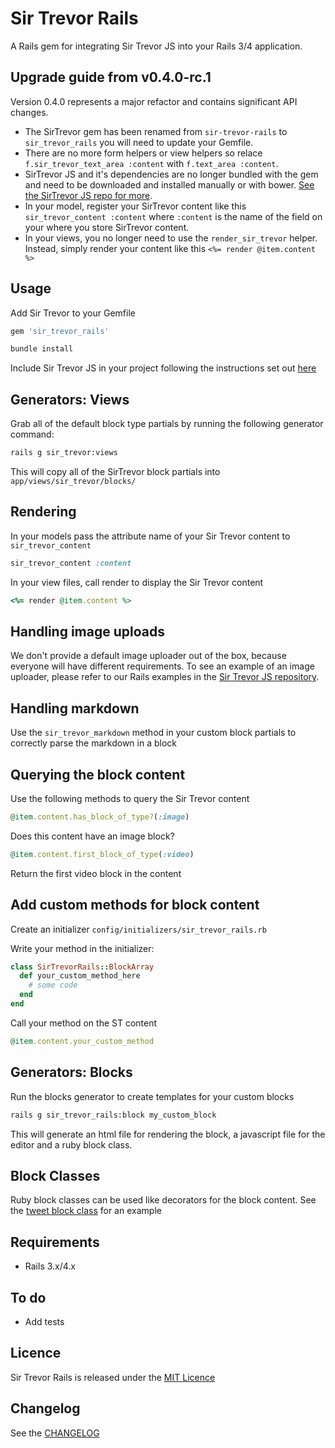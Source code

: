 # Sir Trevor Rails

A Rails gem for integrating Sir Trevor JS into your Rails 3/4 application.

## Upgrade guide from v0.4.0-rc.1

Version 0.4.0 represents a major refactor and contains significant API changes.

* The SirTrevor gem has been renamed from ``sir-trevor-rails`` to ``sir_trevor_rails`` you will need to update your Gemfile.
* There are no more form helpers or view helpers so relace ``f.sir_trevor_text_area :content`` with ``f.text_area :content``.
* SirTrevor JS and it's dependencies are no longer bundled with the gem and need to be downloaded and installed manually or with bower. [See the SirTrevor JS repo for more](https://github.com/madebymany/sir-trevor-js#plain-js).
* In your model, register your SirTrevor content like this ``sir_trevor_content :content`` where ``:content`` is the name of the field on your where you store SirTrevor content.
* In your views, you no longer need to use the ``render_sir_trevor`` helper. Instead, simply render your content like this ``<%= render @item.content %>``

## Usage

Add Sir Trevor to your Gemfile

```ruby
gem 'sir_trevor_rails'
```

```bash
bundle install
```

Include Sir Trevor JS in your project following the instructions set out [here](http://madebymany.github.io/sir-trevor-js/docs.html)

## Generators: Views

Grab all of the default block type partials by running the following generator command:

```bash
rails g sir_trevor:views
```

This will copy all of the SirTrevor block partials into `app/views/sir_trevor/blocks/`

## Rendering

In your models pass the attribute name of your Sir Trevor content to `sir_trevor_content`

```ruby
sir_trevor_content :content
```

In your view files, call render to display the Sir Trevor content

```ruby
<%= render @item.content %>
```

## Handling image uploads

We don't provide a default image uploader out of the box, because everyone will have different requirements. To see an example of an image uploader, please refer to our Rails examples in the [Sir Trevor JS repository](https://github.com/madebymany/sir-trevor-js/tree/master/examples/rails/image-uploader).

## Handling markdown

Use the ``sir_trevor_markdown`` method in your custom block partials to correctly parse the markdown in a block

## Querying the block content

Use the following methods to query the Sir Trevor content

```ruby
@item.content.has_block_of_type?(:image)
```

Does this content have an image block?

```ruby
@item.content.first_block_of_type(:video)
```

Return the first video block in the content

## Add custom methods for block content

Create an initializer ``config/initializers/sir_trevor_rails.rb``

Write your method in the initializer:

```ruby
class SirTrevorRails::BlockArray
  def your_custom_method_here
    # some code
  end
end
```

Call your method on the ST content

```ruby
@item.content.your_custom_method
```

## Generators: Blocks

Run the blocks generator to create templates for your custom blocks

```bash
rails g sir_trevor_rails:block my_custom_block
```

This will generate an html file for rendering the block, a javascript file for the editor and a ruby block class.

## Block Classes

Ruby block classes can be used like decorators for the block content. See the [tweet block class](https://github.com/madebymany/sir-trevor-rails/blob/redesign-gem/lib/sir_trevor_rails/blocks/tweet_block.rb) for an example

## Requirements


- Rails 3.x/4.x

## To do

- Add tests

## Licence

Sir Trevor Rails is released under the [MIT Licence](MIT-LICENSE)

## Changelog

See the [CHANGELOG](CHANGELOG)
